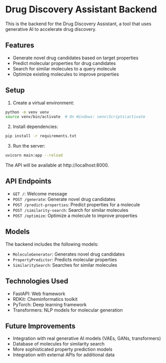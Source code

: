 # Drug Discovery Assistant Backend

This is the backend for the Drug Discovery Assistant, a tool that uses generative AI to accelerate drug discovery.

## Features

- Generate novel drug candidates based on target properties
- Predict molecular properties for drug candidates
- Search for similar molecules to a query molecule
- Optimize existing molecules to improve properties

## Setup

1. Create a virtual environment:
```bash
python -m venv venv
source venv/bin/activate  # On Windows: venv\Scripts\activate
```

2. Install dependencies:
```bash
pip install -r requirements.txt
```

3. Run the server:
```bash
uvicorn main:app --reload
```

The API will be available at http://localhost:8000.

## API Endpoints

- `GET /`: Welcome message
- `POST /generate`: Generate novel drug candidates
- `POST /predict-properties`: Predict properties for a molecule
- `POST /similarity-search`: Search for similar molecules
- `POST /optimize`: Optimize a molecule to improve properties

## Models

The backend includes the following models:

- `MoleculeGenerator`: Generates novel drug candidates
- `PropertyPredictor`: Predicts molecular properties
- `SimilaritySearch`: Searches for similar molecules

## Technologies Used

- FastAPI: Web framework
- RDKit: Cheminformatics toolkit
- PyTorch: Deep learning framework
- Transformers: NLP models for molecular generation

## Future Improvements

- Integration with real generative AI models (VAEs, GANs, transformers)
- Database of molecules for similarity search
- More sophisticated property prediction models
- Integration with external APIs for additional data 